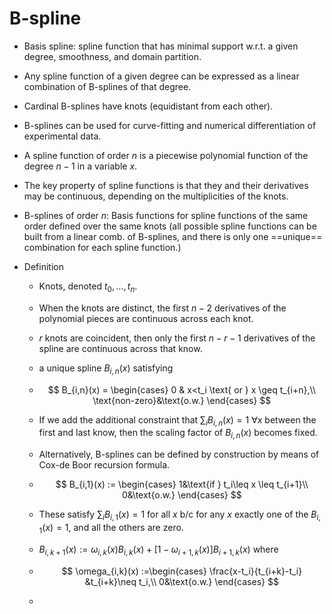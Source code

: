 # B-spline

- Basis spline: spline function that has minimal support w.r.t. a given degree, smoothness, and domain partition.

- Any spline function of a given degree can be expressed as a linear combination of B-splines of that degree.

- Cardinal B-splines have knots (equidistant from each other).

- B-splines can be used for curve-fitting and numerical differentiation of experimental data.

- A spline function of order $n$ is a piecewise polynomial function of the degree $n-1$ in a variable $x$.

- The key property of spline functions is that they and their derivatives may be continuous, depending on the multiplicities of the knots.

- B-splines of order $n$: Basis functions for spline functions of the same order defined over the same knots (all possible spline functions can be built from a linear comb. of B-splines, and there is only one ==unique== combination for each spline function.)

- Definition

  - Knots, denoted $t_0,...,t_n$.

  - When the knots are distinct, the first $n-2$ derivatives of the polynomial pieces are continuous across each knot.

  - $r$ knots are coincident, then only the first $n-r-1$ derivatives of the spline are continuous across that know.

  - a unique spline $B_{i,n}(x)$ satisfying

  - 
    $$
    B_{i,n}(x) = \begin{cases}
    0 & x<t_i \text{  or  } x \geq t_{i+n},\\
    \text{non-zero}&\text{o.w.}
    \end{cases}
    $$

  - If we add the additional constraint that $\sum_iB_{i,n}(x)=1$ $\forall x$ between the first and last know, then the scaling factor of $B_{i,n}(x)$ becomes fixed.

  - Alternatively, B-splines can be defined by construction by means of Cox-de Boor recursion formula.

  - $$
    B_{i,1}(x) := \begin{cases}
    1&\text{if } t_i\leq x \leq t_{i+1}\\
    0&\text{o.w.}
    \end{cases}
    $$

  - These satisfy $\sum_{i}B_{i,1}(x) = 1$ for all $x$ b/c for any $x$ exactly one of the $B_{i,1}(x)=1$, and all the others are zero.

  - $B_{i,k+1}(x):=\omega_{i,k}(x)B_{i,k}(x)+[1-\omega_{i+1,k}(x)]B_{i+1,k}(x)$ where

  - $$
    \omega_{i,k}(x) :=\begin{cases}
    \frac{x-t_i}{t_{i+k}-t_i} &t_{i+k}\neq t_i,\\
    0&\text{o.w.}
    \end{cases}
    $$

  

  - 